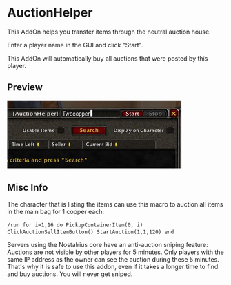 # AuctionHelper

This AddOn helps you transfer items through the neutral auction house.

Enter a player name in the GUI and click "Start".

This AddOn will automatically buy all auctions that were posted by this player.


## Preview

![Preview](/preview.jpg?raw=true "Preview")

## Misc Info

The character that is listing the items can use this macro to auction
all items in the main bag for 1 copper each:

	/run for i=1,16 do PickupContainerItem(0, i) ClickAuctionSellItemButton() StartAuction(1,1,120) end


Servers using the Nostalrius core have an anti-auction sniping feature:
Auctions are not visible by other players for 5 minutes.
Only players with the same IP address as the owner can see the auction during these 5 minutes.
That's why it is safe to use this addon, even if it takes a longer time to find and buy auctions.
You will never get sniped.

